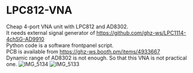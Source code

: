 # LPC812-VNA
Cheap 4-port VNA unit with LPC812 and AD8302.<br>
It needs external signal generator of https://github.com/ghz-ws/LPC1114-4chSG-AD9910 <br>
Python code is a software frontpanel script.<br>
PCB is available from https://ghz-ws.booth.pm/items/4933667 <br>
Dynamic range of AD8302 is not enough. So that this VNA is not practical one.
![IMG_5134](https://github.com/ghz-ws/LPC812-VNA/assets/52226620/b7b30bab-5c94-48a5-b114-b2a2b5d7287a)
![IMG_5133](https://github.com/ghz-ws/LPC812-VNA/assets/52226620/456c7d8d-4a36-47c2-9beb-8f40d6293eb6)
